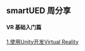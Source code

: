 ## smartUED 周分享

#### VR 基础入门篇
[1.使用Unity开发Virtual Reality](https://github.com/SmartUED/redux/issues/1)
